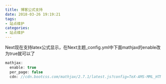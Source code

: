 ```yaml
---
title: 博客公式支持
date: 2018-03-26 19:19:21
tags:
- 站点维护
categories:
- 站点维护
---
```

Next现在支持latex公式显示，在Next主题_config.yml中下面mathjax的enable改为true就可以了
```java
mathjax:
  enable: true
  per_page: false
  cdn: //cdn.bootcss.com/mathjax/2.7.1/latest.js?config=TeX-AMS-MML_HTMLorMML
```